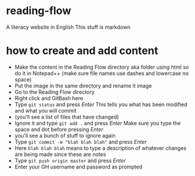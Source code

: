 # reading-flow
A literacy website in English
This stuff is markdown

# how to create and add content
 - Make the content in the Reading Flow directory aka folder using html so do it in Notepad++
   (make sure file names use dashes and lowercase no space)
 - Put the image in the same directory and rename it image
 - Go to the Reading Flow directory
 - Right click and GitBash here
 - Type `git status` and press *Enter* This tells you what has been modified and what you will commit
 - (you'll see a list of files that have changed)
 - Ignore it and type `git add .` and press *Enter* Make sure you type the space and dot before pressing *Enter*
 - you'll see a bunch of stuff to ignore again
 - Type `git commit -m "blah blah blah"` and press *Enter*
 - Here `blah blah blah` means to type a description of whatever changes are being made since these are notes
 - Type `git push origin master` and press *Enter*
 - Enter your GH username and password as prompted

